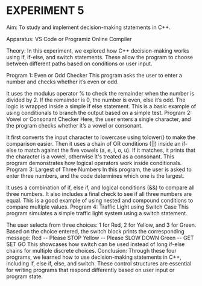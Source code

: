 # EXPERIMENT 5
Aim: To study and implement decision-making statements in C++.

Apparatus: VS Code or Programiz Online Compiler

Theory: In this experiment, we explored how C++ decision-making works using if, if-else, and switch statements. These allow the program to choose between different paths based on conditions or user input.

Program 1: Even or Odd Checker This program asks the user to enter a number and checks whether it’s even or odd.

It uses the modulus operator % to check the remainder when the number is divided by 2. If the remainder is 0, the number is even, else it’s odd. The logic is wrapped inside a simple if else statement. This is a basic example of using conditionals to branch the output based on a simple test. Program 2: Vowel or Consonant Checker Here, the user enters a single character, and the program checks whether it’s a vowel or consonant.

It first converts the input character to lowercase using tolower() to make the comparison easier. Then it uses a chain of OR conditions (||) inside an if-else to match against the five vowels (a, e, i, o, u). If it matches, it prints that the character is a vowel, otherwise it's treated as a consonant. This program demonstrates how logical operators work inside conditionals. Program 3: Largest of Three Numbers In this program, the user is asked to enter three numbers, and the code determines which one is the largest.

It uses a combination of if, else if, and logical conditions (&&) to compare all three numbers. It also includes a final check to see if all three numbers are equal. This is a good example of using nested and compound conditions to compare multiple values. Program 4: Traffic Light using Switch Case This program simulates a simple traffic light system using a switch statement.

The user selects from three choices: 1 for Red, 2 for Yellow, and 3 for Green. Based on the choice entered, the switch block prints the corresponding message: Red -- Please STOP Yellow -- Please SLOW DOWN Green -- GET SET GO This showcases how switch can be used instead of long if-else chains for multiple discrete choices. Conclusion: Through these four programs, we learned how to use decision-making statements in C++, including if, else if, else, and switch. These control structures are essential for writing programs that respond differently based on user input or program state.
